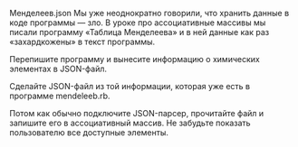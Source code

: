 ﻿Менделеев.json
Мы уже неоднократно говорили, что хранить данные в коде программы — зло. В уроке про ассоциативные массивы мы писали программу «Таблица Менделеева» и в ней данные как раз «захардкожены» в текст программы.

Перепишите программу и вынесите информацию о химических элементах в JSON-файл.


Сделайте JSON-файл из той информации, которая уже есть в программе mendeleeb.rb.

Потом как обычно подключите JSON-парсер, прочитайте файл и запишите его в ассоциативный массив. Не забудьте показать пользователю все доступные элементы.